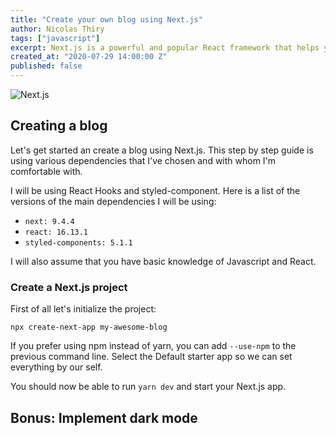 ```yaml
---
title: "Create your own blog using Next.js"
author: Nicolas Thiry
tags: ["javascript"]
excerpt: Next.js is a powerful and popular React framework that helps you create easily SSR applications.
created_at: "2020-07-29 14:00:00 Z"
published: false
---
```


![Next.js](../static/nextjs.jpg)

## Creating a blog

Let's get started an create a blog using Next.js. This step by step guide is using various dependencies that I've chosen and with whom I'm comfortable with.

I will be using React Hooks and styled-component. Here is a list of the versions of the main dependencies I will be using:

* `next: 9.4.4`
* `react: 16.13.1`
* `styled-components: 5.1.1`

I will also assume that you have basic knowledge of Javascript and React.

### Create a Next.js project

First of all let's initialize the project:

```console
npx create-next-app my-awesome-blog
```

If you prefer using npm instead of yarn, you can add `--use-npm` to the previous command line.
Select the Default starter app so we can set everything by our self.

You should now be able to run `yarn dev` and start your Next.js app.


## Bonus: Implement dark mode
